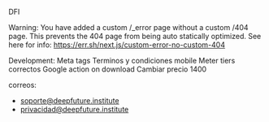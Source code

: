 DFI

Warning: You have added a custom /\_error page without a custom /404 page. This prevents the 404 page from being auto statically optimized.
See here for info: https://err.sh/next.js/custom-error-no-custom-404

Development:
Meta tags
Terminos y condiciones mobile
Meter tiers correctos
Google action on download
Cambiar precio 1400

correos:
- soporte@deepfuture.institute
- privacidad@deepfuture.institute

